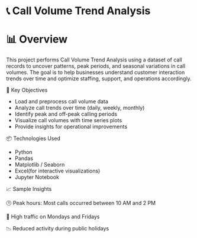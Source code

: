 # 📞 Call Volume Trend Analysis

# 📊  Overview

This project performs Call Volume Trend Analysis using a dataset of call records to uncover patterns, peak periods, and seasonal variations in call volumes. The goal is to help businesses understand customer interaction trends over time and optimize staffing, support, and operations accordingly.

📌 Key Objectives

   - Load and preprocess call volume data
   - Analyze call trends over time (daily, weekly, monthly)
   - Identify peak and off-peak calling periods
   - Visualize call volumes with time series plots
   - Provide insights for operational improvements


📦 Technologies Used

   - Python
   - Pandas
   - Matplotlib / Seaborn
   - Excel(for interactive visualizations)
   - Jupyter Notebook


📈 Sample Insights
 
  🕒 Peak hours: Most calls occurred between 10 AM and 2 PM
  
  📅 High traffic on Mondays and Fridays
 
  📉 Reduced activity during public holidays




